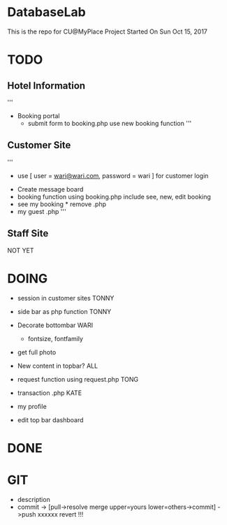 # DatabaseLab

This is the repo for CU@MyPlace Project
Started On Sun Oct 15, 2017

# TODO

## Hotel Information
'''
  - Booking portal
      - submit form to booking.php use new booking function
'''
## Customer Site
'''
  * use [ user = wari@wari.com, password = wari ] for customer login
  - Create message board
  - booking function using      booking.php include see, new, edit booking
  - see my booking * remove                 .php
  - my guest                        .php
'''
## Staff Site
  NOT YET


# DOING
 - session in customer sites    TONNY
 - side bar as php function     TONNY

 - Decorate bottombar           WARI
     - fontsize, fontfamily
  - get full photo

  - New content in topbar?      ALL

  - request function using          request.php   TONG

  - transaction                     .php          KATE
  - my profile
  - edit top bar        dashboard

# DONE


# GIT
- description
- commit -> [pull->resolve merge upper=yours lower=others->commit] ->push
xxxxxx revert !!!
